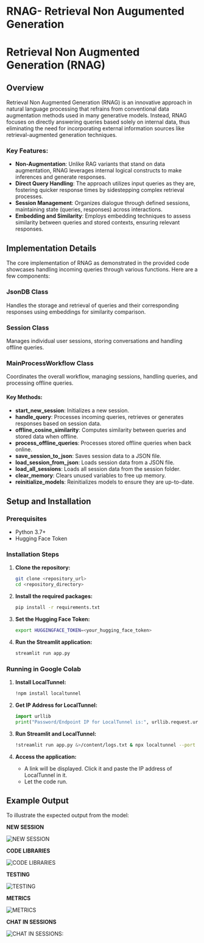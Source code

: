 # RNAG- Retrieval Non Augumented Generation


# Retrieval Non Augmented Generation (RNAG)

## Overview

Retrieval Non Augmented Generation (RNAG) is an innovative approach in natural language processing that refrains from conventional data augmentation methods used in many generative models. Instead, RNAG focuses on directly answering queries based solely on internal data, thus eliminating the need for incorporating external information sources like retrieval-augmented generation techniques.

### Key Features:
- **Non-Augmentation**: Unlike RAG variants that stand on data augmentation, RNAG leverages internal logical constructs to make inferences and generate responses.
- **Direct Query Handling**: The approach utilizes input queries as they are, fostering quicker response times by sidestepping complex retrieval processes.
- **Session Management**: Organizes dialogue through defined sessions, maintaining state (queries, responses) across interactions.
- **Embedding and Similarity**: Employs embedding techniques to assess similarity between queries and stored contexts, ensuring relevant responses.

## Implementation Details

The core implementation of RNAG as demonstrated in the provided code showcases handling incoming queries through various functions. Here are a few components:

### JsonDB Class
Handles the storage and retrieval of queries and their corresponding responses using embeddings for similarity comparison.

### Session Class
Manages individual user sessions, storing conversations and handling offline queries.

### MainProcessWorkflow Class
Coordinates the overall workflow, managing sessions, handling queries, and processing offline queries.

#### Key Methods:
- **start_new_session**: Initializes a new session.
- **handle_query**: Processes incoming queries, retrieves or generates responses based on session data.
- **offline_cosine_similarity**: Computes similarity between queries and stored data when offline.
- **process_offline_queries**: Processes stored offline queries when back online.
- **save_session_to_json**: Saves session data to a JSON file.
- **load_session_from_json**: Loads session data from a JSON file.
- **load_all_sessions**: Loads all session data from the session folder.
- **clear_memory**: Clears unused variables to free up memory.
- **reinitialize_models**: Reinitializes models to ensure they are up-to-date.

## Setup and Installation

### Prerequisites
- Python 3.7+
- Hugging Face Token

### Installation Steps

1. **Clone the repository:**
    ```sh
    git clone <repository_url>
    cd <repository_directory>
    ```

2. **Install the required packages:**
    ```sh
    pip install -r requirements.txt
    ```

3. **Set the Hugging Face Token:**
    ```sh
    export HUGGINGFACE_TOKEN=<your_hugging_face_token>
    ```

4. **Run the Streamlit application:**
    ```sh
    streamlit run app.py
    ```

### Running in Google Colab

1. **Install LocalTunnel:**
    ```sh
    !npm install localtunnel
    ```

2. **Get IP Address for LocalTunnel:**
    ```python
    import urllib
    print("Password/Endpoint IP for LocalTunnel is:", urllib.request.urlopen('https://ipv4.icanhazip.com').read().decode('utf8').strip("\n"))
    ```

3. **Run Streamlit and LocalTunnel:**
    ```sh
    !streamlit run app.py &>/content/logs.txt & npx localtunnel --port 8501
    ```

4. **Access the application:**
    - A link will be displayed. Click it and paste the IP address of LocalTunnel in it.
    - Let the code run.

## Example Output

To illustrate the expected output from the model:





**NEW SESSION**

![NEW SESSION](https://lh3.googleusercontent.com/pw/AP1GczORSVgIszggWiEfsWEfH7es4wkt02cVeqnLsBhZjCZirihgpWvHo5vdIzRl5XQpx0Nvcfu2UQmJOlXnllO1iE8M0jEFMueOmbM5VhJvoSDJLiVor4HbTfqxjIaGISSEDpvnkhHvHODAWfV7JzFVQ06L=w1915-h898-s-no-gm)

**CODE LIBRARIES**

![CODE LIBRARIES](https://lh3.googleusercontent.com/pw/AP1GczPe9kXYacU2r8Bgq-v1jnZ7bFn0JbvLvJkkgxz1k9zUyan9lunX1RLtKZIi9rukqU_M9JhE66J6fRvQS6p6Cq-vc_Xhd257en-_dDHHn_8e_ItQ8lPdV6BZaNXIVg-kMXqDxC7ftDnqp4xD-8iWkisQ=w1513-h825-s-no-gm)

**TESTING**

![TESTING](https://lh3.googleusercontent.com/pw/AP1GczO0wzjK-fAff-239hL_eDRky3nEw8Fe0iNLBpQWj6o8iiAWQssTQZx5wjTc4pkof78omwma0SVVh40U9KuATblFHVbyEpc33ajYUa53GG2rL0u25eoCry2v-v4rlnHgcCYUs2_Xo53KLqgXDW-xaIfc=w1514-h835-s-no-gm)

**METRICS**

![METRICS](https://lh3.googleusercontent.com/pw/AP1GczOjo-AwaDpXx0QXGW3O9CWcPA3DYGscknEHiEsxxr1nUprClbiqGlZVyYuABy0h3Q3KehMJFnzYfxQLIunYjXtzgwvR80CoOPlo-ufZeQ_K_bLOsuzFZQ4DoTzZBbCvVFa3knOijjAIWPxDIcY-6IMK=w1475-h805-s-no-gm)

**CHAT IN SESSIONS**

![CHAT IN SESSIONS:](https://lh3.googleusercontent.com/pw/AP1GczNCUaqqTFjKllM-WcN2gBzu5hlH-OTpWyWj29aebjxOz51wlPo5B2WUHNp7ooIEvReRT92FDodwaFUv4EgkvblSBoXBEkFcAJ8-LifB-QDKk4GLhi6r7zfEcOPngCJEwVbxk6cCQK4ddCgWQN2ZeXnK=w1913-h887-s-no-gm)
